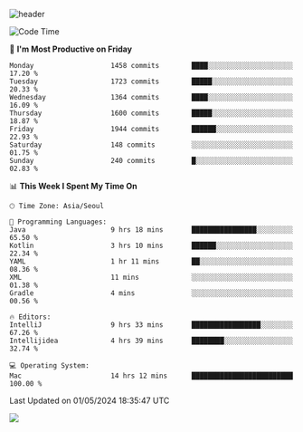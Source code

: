 ![header](https://capsule-render.vercel.app/api?type=Egg&color=timeAuto&height=300&section=header&text=PoPo&fontSize=90&animation=fadeIn)

  <!--START_SECTION:waka-->
![Code Time](http://img.shields.io/badge/Code%20Time-1%2C592%20hrs%2038%20mins-blue)

📅 **I'm Most Productive on Friday** 

```text
Monday                   1458 commits        ████░░░░░░░░░░░░░░░░░░░░░   17.20 % 
Tuesday                  1723 commits        █████░░░░░░░░░░░░░░░░░░░░   20.33 % 
Wednesday                1364 commits        ████░░░░░░░░░░░░░░░░░░░░░   16.09 % 
Thursday                 1600 commits        █████░░░░░░░░░░░░░░░░░░░░   18.87 % 
Friday                   1944 commits        ██████░░░░░░░░░░░░░░░░░░░   22.93 % 
Saturday                 148 commits         ░░░░░░░░░░░░░░░░░░░░░░░░░   01.75 % 
Sunday                   240 commits         █░░░░░░░░░░░░░░░░░░░░░░░░   02.83 % 
```


📊 **This Week I Spent My Time On** 

```text
🕑︎ Time Zone: Asia/Seoul

💬 Programming Languages: 
Java                     9 hrs 18 mins       ████████████████░░░░░░░░░   65.50 % 
Kotlin                   3 hrs 10 mins       ██████░░░░░░░░░░░░░░░░░░░   22.34 % 
YAML                     1 hr 11 mins        ██░░░░░░░░░░░░░░░░░░░░░░░   08.36 % 
XML                      11 mins             ░░░░░░░░░░░░░░░░░░░░░░░░░   01.38 % 
Gradle                   4 mins              ░░░░░░░░░░░░░░░░░░░░░░░░░   00.56 % 

🔥 Editors: 
IntelliJ                 9 hrs 33 mins       █████████████████░░░░░░░░   67.26 % 
Intellijidea             4 hrs 39 mins       ████████░░░░░░░░░░░░░░░░░   32.74 % 

💻 Operating System: 
Mac                      14 hrs 12 mins      █████████████████████████   100.00 % 
```


 Last Updated on 01/05/2024 18:35:47 UTC
<!--END_SECTION:waka-->



<img src="https://capsule-render.vercel.app/api?type=Egg&color=timeAuto&height=300&section=footer&text=PoPo&fontSize=90&animation=fadeIn&reversal=true" />
